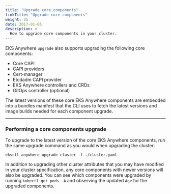 ```yaml
---
title: "Upgrade core components"
linkTitle: "Upgrade core components"
weight: 25
date: 2017-01-05
description: >
  How to upgrade core components in your cluster.
---
```

EKS Anywhere `upgrade` also supports upgrading the following core components:

* Core CAPI
* CAPI providers
* Cert-manager
* Etcdadm CAPI provider
* EKS Anywhere controllers and CRDs
* GitOps controller (optional)

The latest versions of these core EKS Anywhere components are embedded into a bundles manifest that the CLI uses to fetch the latest versions and image builds needed for each component upgrade.

---
### Performing a core components upgrade
To upgrade to the latest version of the core EKS Anywhere components, run the same upgrade command as you would when upgrading the cluster:
```
eksctl anywhere upgrade cluster -f ./cluster.yaml
```
In addition to upgrading other cluster attributes that you may have modified in your cluster specification, any core components with newer versions will also be upgraded.
You can see which components were upgraded by running `kubectl get pods -A` and observing the updated `Age` for the upgraded components.